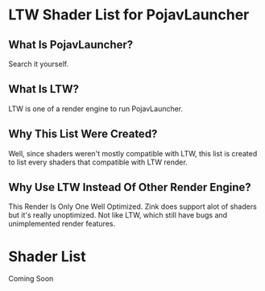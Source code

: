 # LTW Shader List for PojavLauncher
## What Is PojavLauncher?
Search it yourself.
## What Is LTW?
LTW is one of a render engine to run PojavLauncher.
## Why This List Were Created?
Well, since shaders weren't mostly compatible with LTW, this list is created to list every shaders that compatible with LTW render.
## Why Use LTW Instead Of Other Render Engine?
This Render Is Only One Well Optimized. Zink does support alot of shaders but it's really unoptimized. Not like LTW, which still have bugs and unimplemented render features.
# Shader List
Coming Soon
